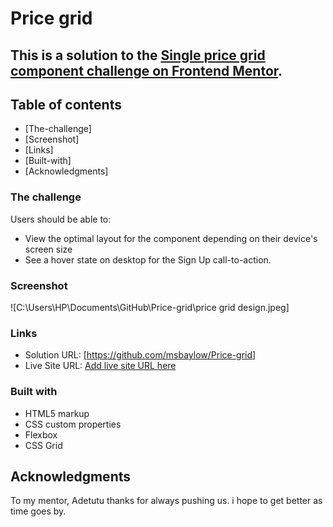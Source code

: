 # Price grid

## This is a solution to the [Single price grid component challenge on Frontend Mentor](https://www.frontendmentor.io/challenges/single-price-grid-component-5ce41129d0ff452fec5abbbc).

## Table of contents
  - [The-challenge]
  - [Screenshot]
  - [Links]
  - [Built-with]
  - [Acknowledgments]

  ### The challenge
  Users should be able to:
- View the optimal layout for the component depending on their device's screen size
- See a hover state on desktop for the Sign Up call-to-action.

### Screenshot

![C:\Users\HP\Documents\GitHub\Price-grid\price grid design.jpeg]

### Links

- Solution URL: [https://github.com/msbaylow/Price-grid]
- Live Site URL: [Add live site URL here]()

### Built with

- HTML5 markup
- CSS custom properties
- Flexbox
- CSS Grid

## Acknowledgments

To my mentor, Adetutu thanks for always pushing us. i hope to get better as time goes by.
